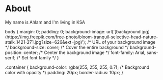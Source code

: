 <!DOCTYPE html>
<html lang="en">
<head>
    <meta charset="UTF-8">
    <meta name="viewport" content="width=device-width, initial-scale=1.0">
    <title>About</title>
    <link rel="stylesheet" href="styles.css"> <!-- Link your CSS file -->
</head>
<body>
    <div class="container">
        <h1>About</h1>
        <p>My name is Ahlam and I'm living in KSA</p>
    </div>
</body>
</html>
body {
    margin: 0;
    padding: 0;
    background-image: url('[background.jpg](https://img.freepik.com/free-photo/bloom-tranquil-selective-head-nature-stalk_1421-271.jpg?size=626&ext=jpg)'); /* URL of your background image */
    background-size: cover; /* Cover the entire background */
    background-position: center; /* Center the background image */
    font-family: Arial, sans-serif; /* Set font family */
}

.container {
    background-color: rgba(255, 255, 255, 0.7); /* Background color with opacity */
    padding: 20px;
    border-radius: 10px;
}


